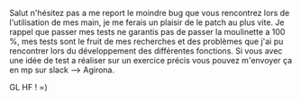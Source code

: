 Salut n'hésitez pas a me report le moindre bug que vous rencontrez lors de l'utilisation de mes main, je me ferais un plaisir de le patch au plus vite.
Je rappel que passer mes tests ne garantis pas de passer la moulinette a 100 %, mes tests sont le fruit de mes recherches et des problèmes que
j'ai pu rencontrer lors du développement des différentes fonctions. Si vous avec une idée de test a réaliser sur un exercice précis vous pouvez m'envoyer
ça en mp sur slack --> Agirona.

GL HF ! =)
